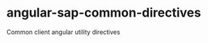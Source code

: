 angular-sap-common-directives
=============================

Common client angular utility directives
